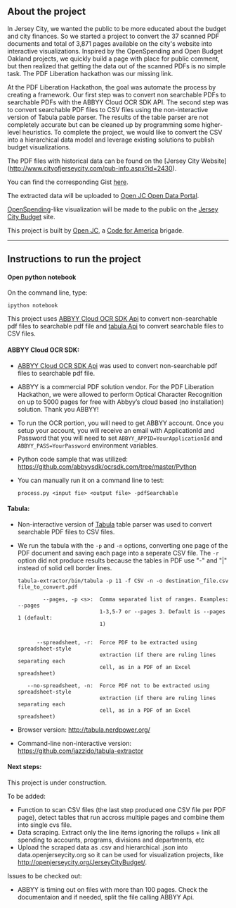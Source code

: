 ## About the project

In Jersey City, we wanted the public to be more educated about the budget and city finances. So we started a project to convert the 37 scanned PDF documents and total of 3,871 pages available on the city's website into interactive visualizations.  Inspired by the OpenSpending and Open Budget Oakland projects, we quickly build a page with place for public comment, but then realized that getting the data out of the scanned PDFs is no simple task.  The PDF Liberation hackathon was our missing link.

At the PDF Liberation Hackathon, the goal was automate the process by creating a framework.  Our first step was to convert non searchable PDFs to searchable PDFs with the ABBYY Cloud OCR SDK API.  The second step was to convert searchable PDF files to CSV files using the non-interactive version of Tabula pable parser.  The results of the table parser are not completely accurate but can be cleaned up by programming some higher-level heuristics.  To complete the project, we would like to convert the CSV into a hierarchical data model and leverage existing solutions to publish budget visualizations. 

The PDF files with historical data can be found on the [Jersey City Website] (http://www.cityofjerseycity.com/pub-info.aspx?id=2430).  

You can find the corresponding Gist [here](https://gist.github.com/adlukasiak/8500562).

The extracted data will be uploaded to [Open JC Open Data Portal](https://data.openjerseycity.org/dataset/jersey-city-2013-budget-adopted-spending).

[OpenSpending](https://openspending.org/)-like visualization will be made to the public on the [Jersey City Budget](http://openjerseycity.org/JerseyCityBudget/) site.

This project is built by [Open JC](http://openjerseycity.org/), a [Code for America](http://codeforamerica.org/) brigade.

---

## Instructions to run the project

#### Open python notebook

On the command line, type:

`ipython notebook`

This project uses [ABBYY Cloud OCR SDK Api](http://cloud.ocrsdk.com/Account/Welcome) to convert non-searchable pdf files to searchable pdf file and [tabula Api](https://source.opennews.org/en-US/articles/introducing-tabula/) to convert searchable files to CSV files.

#### ABBYY Cloud OCR SDK:

* [ABBYY Cloud OCR SDK Api](http://cloud.ocrsdk.com/Account/Welcome) was used to convert non-searchable pdf files to searchable pdf file.
* ABBYY is a commercial PDF solution vendor.  For the PDF Liberation Hackathon, we were allowed to perform Optical Character Recognition on up to 5000 pages for free with Abbyy’s cloud based (no installation) solution.  Thank you ABBYY!
* To run the OCR portion, you will need to get ABBYY account.  Once you setup your account, you will receive an email with ApplicationId and Password that you will need to set `ABBYY_APPID=YourApplicationId` and `ABBYY_PASS=YourPassword` environment variables.

* Python code sample that was utilized: https://github.com/abbyysdk/ocrsdk.com/tree/master/Python
* You can manually run it on a command line to test:

	`process.py <input fie> <output file> -pdfSearchable`

#### Tabula:

* Non-interactive version of [Tabula](https://source.opennews.org/en-US/articles/introducing-tabula/) table parser was used to convert searchable PDF files to CSV files.
* We run the tabula with the `-p` and `-n` options, converting one page of the PDF document and saving each page into a seperate CSV file.  The `-r` option did not produce results because the tables in PDF use "-" and "|" instead of solid cell border lines.

	`tabula-extractor/bin/tabula -p 11 -f CSV -n -o destination_file.csv file_to_convert.pdf`
	
                                  
              --pages, -p <s>:  Comma separated list of ranges. Examples: --pages
                                1-3,5-7 or --pages 3. Default is --pages 1 (default:
                                1) 
                                
                                
            --spreadsheet, -r:  Force PDF to be extracted using spreadsheet-style
                                extraction (if there are ruling lines separating each
                                cell, as in a PDF of an Excel spreadsheet)
                                
         --no-spreadsheet, -n:  Force PDF not to be extracted using spreadsheet-style
                                extraction (if there are ruling lines separating each
                                cell, as in a PDF of an Excel spreadsheet)
                                 
                                 
* Browser version:  http://tabula.nerdpower.org/
* Command-line non-interactive version:  https://github.com/jazzido/tabula-extractor

#### Next steps:

This project is under construction.  

To be added:

* Function to scan CSV files (the last step produced one CSV file per PDF page), detect tables that run accross multiple pages and combine them into single cvs file.
* Data scraping.  Extract only the line items ignoring the rollups + link all spending to accounts, programs, divisions and departments, etc
* Upload the scraped data as .csv and hierarchical .json into data.openjerseycity.org so it can be used for visualization projects, like http://openjerseycity.org/JerseyCityBudget/.

Issues to be checked out:
* ABBYY is timing out on files with more than 100 pages.  Check the documentaion and if needed, split the file calling ABBYY Api.
